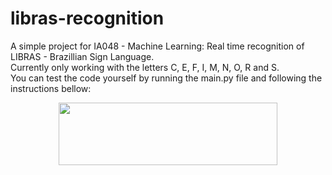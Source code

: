 # libras-recognition
 A simple project for IA048 - Machine Learning: Real time recognition of LIBRAS - Brazillian Sign Language.<br/>
 Currently only working with the letters C, E, F, I, M, N, O, R and S.<br/>
 You can test the code yourself by running the main.py file and following the instructions bellow: <br/>
<p align="center">
<img src="https://i.imgur.com/LdkOxvP.png" width="350" height="100">
</p>
